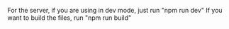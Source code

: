 For the server, if you are using in dev mode, just run "npm run dev"
If you want to build the files, run "npm run build"